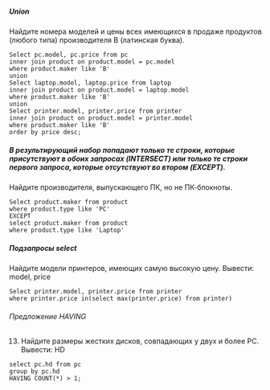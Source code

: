 ##### Union
Найдите номера моделей и цены всех имеющихся в продаже продуктов (любого типа) производителя B (латинская буква).
```
Select pc.model, pc.price from pc 
inner join product on product.model = pc.model
where product.maker like 'B'
union 
Select laptop.model, laptop.price from laptop 
inner join product on product.model = laptop.model
where product.maker like 'B'
union 
Select printer.model, printer.price from printer 
inner join product on product.model = printer.model
where product.maker like 'B'
order by price desc;
```


##### В результирующий набор попадают только те строки, которые присутствуют в обоих запросах (INTERSECT) или только те строки первого запроса, которые отсутствуют во втором (EXCEPT).
Найдите производителя, выпускающего ПК, но не ПК-блокноты.
```
Select product.maker from product
where product.type like 'PC'
EXCEPT
select product.maker from product
where product.type like 'Laptop'
```

##### Подзапросы select
Найдите модели принтеров, имеющих самую высокую цену. Вывести: model, price
```
Select printer.model, printer.price from printer
where printer.price in(select max(printer.price) from printer)
```

###### Предложение HAVING
13. Найдите размеры жестких дисков, совпадающих у двух и более PC. Вывести: HD
```
select pc.hd from pc
group by pc.hd
HAVING COUNT(*) > 1;
```
